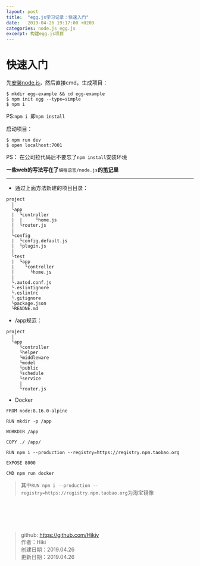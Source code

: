 ```yaml
---
layout: post
title:  "egg.js学习记录：快速入门"
date:   2019-04-26 19:17:00 +0200
categories: node.js egg.js
excerpt: 构建egg.js项目
---
```


# 快速入门

先[安装node.js](https://nodejs.org)，然后直接cmd，生成项目：
```
$ mkdir egg-example && cd egg-example
$ npm init egg --type=simple
$ npm i
```
PS:`npm i `即`npm install`

启动项目：
```
$ npm run dev
$ open localhost:7001
```
PS： 在公司拉代码后不要忘了`npm install`安装环境

**一些web的写法写在了**`编程语言/node.js`**的[笔记](https://github.com/Hikiy/Notes/tree/master/%E7%BC%96%E7%A8%8B%E8%AF%AD%E8%A8%80/Node.js)里**

----
- 通过上面方法新建的项目目录：
```
project
  |
  └app
  |  └controller
  |  |     └home.js
  |  └router.js
  |
  └config
  |  └config.default.js
  |  └plugin.js
  |
  └test
  |  └app
  |    └controller
  |      └home.js
  |
  └.autod.conf.js
  └.eslintignore
  └.eslintrc
  └.gitignore
  └package.json
  └READNE.md
```
- /app规范：

```
project
  |
  └app
     └controller
     └helper
     └middleware
     └model
     └public
     └schedule
     └service
     |
     └router.js
```

- Docker

```
FROM node:8.16.0-alpine

RUN mkdir -p /app

WORKDIR /app

COPY ./ /app/

RUN npm i --production --registry=https://registry.npm.taobao.org

EXPOSE 8000

CMD npm run docker
```
> 其中`RUN npm i --production --registry=https://registry.npm.taobao.org`为淘宝镜像

<br /><br /><br /><br />
> github: https://github.com/Hikiy  
> 作者：Hiki  
> 创建日期：2019.04.26  
> 更新日期：2019.04.26

